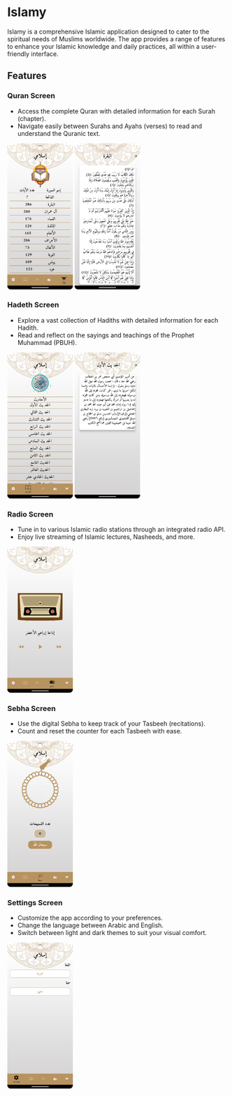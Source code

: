 # Islamy

Islamy is a comprehensive Islamic application designed to cater to the spiritual needs of Muslims worldwide. The app provides a range of features to enhance your Islamic knowledge and daily practices, all within a user-friendly interface.

## Features
### Quran Screen
- Access the complete Quran with detailed information for each Surah (chapter). 
- Navigate easily between Surahs and Ayahs (verses) to read and understand the Quranic text.
<div style="display: flex; flex-direction: row; align-items: flex-start;">
  <div style="margin-right: 10px;">
    <img src="assets/screenshots/quran_screen.png" alt="Quran Screen" width="150"/>
    <img src="assets/screenshots/quran_details_screen.png" alt="Quran Details Screen" width="150"/>
  </div>
</div>

### Hadeth Screen
- Explore a vast collection of Hadiths with detailed information for each Hadith. 
- Read and reflect on the sayings and teachings of the Prophet Muhammad (PBUH).
<div style="display: flex; flex-direction: row; align-items: flex-start;">
  <div style="margin-right: 10px;">
    <img src="assets/screenshots/hadeth_screen.png" alt="Hadeth Screen" width="150"/>
    <img src="assets/screenshots/hadeth_details_screen.png" alt="Hadeth Details Screen" width="150"/>
  </div>
</div>

### Radio Screen
- Tune in to various Islamic radio stations through an integrated radio API. 
- Enjoy live streaming of Islamic lectures, Nasheeds, and more.
<img src="assets/screenshots/radio_screen.png" alt="Radio Screen" width="150"/>

### Sebha Screen
- Use the digital Sebha to keep track of your Tasbeeh (recitations).
- Count and reset the counter for each Tasbeeh with ease.
<img src="assets/screenshots/tasbeh_screen.png" alt="Sebha Screen" width="150"/>

### Settings Screen
- Customize the app according to your preferences.
- Change the language between Arabic and English.
- Switch between light and dark themes to suit your visual comfort.
<img src="assets/screenshots/settings_screen.png" alt="Settings Screen" width="150"/>


